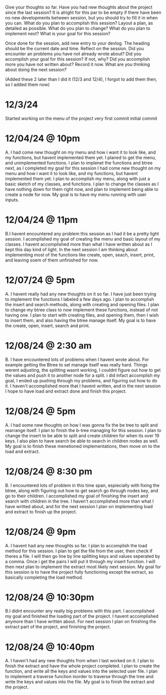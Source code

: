 Give your thoughts so far. Have you had new thoughts about the project since the last session? It is alright for this par to be empty if there have been no new developments between
session, but you should try to fill it in when you can.
What do you plan to accomplish this session? Layout a plan, as detailed as possible. What
do you plan to change? What do you plan to implement next? What is your goal for this
session?

Once done for the session, add new entry to your devlog. The heading should be the current
date and time. Reflect on the session. Did you encounter an problems you have not already
wrote about? Did you accomplish your goal for this session? If not, why? Did you accomplish
more you have not written about? Record it now. What are you thinking about doing the next
session?



(Added these 2 later than I did it (12/3 and 12/4), I forgot to add them then, so I added them now)
# 12/3/24
Started working on the menu of the project very first commit initial commit

# 12/04/24 @ 10pm

A. I had come new thought on my menu and how i want it to look like, and my functions, but havent implemented them yet. I planed to get the menu, and unimplemented functions. I plan to implenet the functions and btree next, as I completed my goal for this session
I had come new thought on my menu and how i want it to look like, and my functions, but havent implemented them yet. I plan to accomplish my menu, along with just a basic sketch of my classes, and functions. I plan to change the classes as I have nothing down for them right now, and plan to implement being able to create a node for now. My goal is to have my menu running with user inputs. 

# 12/04/24 @ 11pm

B.I havent encountered any problem this session as I had it be a pretty light session. I acomplished my goal of creating the menu and basic layout of my classes. I havent accomplished more than what I have written about as I kept this day kind of light. In the next session I am thinking about implementing most of the functions like create, open, seach, insert, print, and leaving soem of them unfinished for now. 



# 12/07/24 @ 5pm

A. I havent really had any new thoughts on it so far. I have just been trying to implement the functions I labeled a few days ago. I plan to accomplish the insert and search methods, along with creating and opening files. I plan to change my btree class to now implement these functions, instead of not having one. I plan to start with creating files, and opening them, then I wish to insert them, and also having the btree manage itself. My goal is to have the create, open, insert, search and print. 

# 12/08/24 @ 2:30 am

B. I have encountered lots of problems when I havent wrote about. For example getting the Btree to sel manage itself was really hard. Things werent adjusting, the splitting wasnt working, I couldnt figure out how to get the values and push it to another node for a split. i did infact accomplish my goal, I ended up pushing through my problems, and figuring out how to do it. I haven't accomplished more that I havent written, and in the next session I hope to have load and extract done and finish this project.


# 12/08/24 @ 5pm

A. I had some new thoughts on how I was gonna fix the be tree to split and rearrange itself. I plan to finish the b-tree managing for this session. I plan to change the insert to be able to split and create children for when its over 19 keys. I also plan to have search be able to search in children nodes as well. My goal is to finish these menetioned implementations, then move on to the load and extract. 


# 12/08/24 @ 8:30 pm

B. I encountered lots of problem in this time span, espiecially with fixing the btree, along with figuring out how to get search go through nodes key, and go to their children. I accomplished my goal of finishing the insert and search with children in the tree. I haven't accomplished more than what I have writted about, and for the next session I plan on implementing load and extract to finish up the project. 


# 12/08/24 @ 9pm

A. I havent had any new thoughts so far. I plan to accomplish the load method for this session. I plan to get the file from the user, then check if theres a file. I will then go line by line splitting keys and values seperated by a comma. Once i get the pairs I will put it through my insert function. I will then next plan to implement the extract most likely next session. My goal for this session is to have the project fully functioning except the extract, so basically completing the load method. 


# 12/08/24 @ 10:30pm 

B.I didnt encounter any really big problems with this part. I accomplished my goal and finished the loading part of the project. I havent accomplished anymore than I have written about. For next session I plan on finishing the extract part of the project, and finishing the project.


# 12/08/24 @ 10:40pm

A. I haven't had any new thoughts from when I last worked on it. I plan to finish the extract and have the whole project completed. I plan to create the function, and write all the keys and values into the selected user file. I plan to implement a traverse function inorder to traverse through the tree and write the keys and values into the file. My goal is to finish the extract and the project. 
